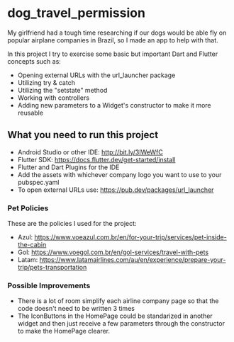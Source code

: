 # dog_travel_permission

My girlfriend had a tough time researching if our dogs would be able fly on popular airplane companies in Brazil, so I made an app to help with that.

In this project I try to exercise some basic but important Dart and Flutter concepts such as:

- Opening external URLs with the url_launcher package
- Utilizing try & catch
- Utilizing the "setstate" method
- Working with controllers
- Adding new parameters to a Widget's constructor to make it more reusable

## What you need to run this project

- Android Studio or other IDE: http://bit.ly/3IWeWfC
- Flutter SDK: https://docs.flutter.dev/get-started/install
- Flutter and Dart Plugins for the IDE
- Add the assets with whichever company logo you want to use to your pubspec.yaml
- To open external URLs use: https://pub.dev/packages/url_launcher

### Pet Policies

These are the policies I used for the project:

- Azul: https://www.voeazul.com.br/en/for-your-trip/services/pet-inside-the-cabin
- Gol: https://www.voegol.com.br/en/gol-services/travel-with-pets
- Latam: https://www.latamairlines.com/au/en/experience/prepare-your-trip/pets-transportation

### Possible Improvements

- There is a lot of room simplify each airline company page so that the code doesn't need to be written 3 times
- The IconButtons in the HomePage could be standarized in another widget and then just receive a few parameters through the constructor to make the HomePage clearer.